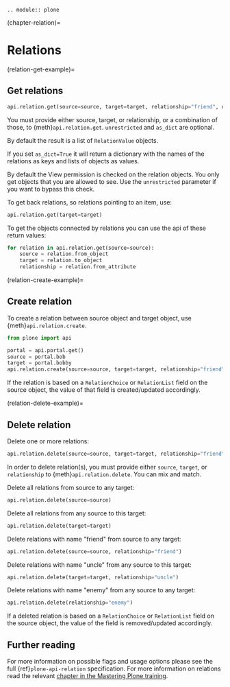 ```{eval-rst}
.. module:: plone
```

(chapter-relation)=

# Relations

(relation-get-example)=

## Get relations

```python
api.relation.get(source=source, target=target, relationship="friend", unrestricted=False, as_dict=False)
```

You must provide either source, target, or relationship, or a combination of those, to {meth}`api.relation.get`.
`unrestricted` and `as_dict` are optional.

By default the result is a list of `RelationValue` objects.

If you set `as_dict=True` it will return a dictionary with the names of the relations as keys and lists of objects as values.

By default the View permission is checked on the relation objects.
You only get objects that you are allowed to see.
Use the `unrestricted` parameter if you want to bypass this check.

To get back relations, so relations pointing to an item, use:

```python
api.relation.get(target=target)
```

To get the objects connected by relations you can use the api of these return values:

```python
for relation in api.relation.get(source=source):
    source = relation.from_object
    target = relation.to_object
    relationship = relation.from_attribute
```

(relation-create-example)=

## Create relation

To create a relation between source object and target object, use {meth}`api.relation.create`.

```python
from plone import api

portal = api.portal.get()
source = portal.bob
target = portal.bobby
api.relation.create(source=source, target=target, relationship="friend")
```

If the relation is based on a `RelationChoice` or `RelationList` field on the source object, the value of that field is created/updated accordingly.

(relation-delete-example)=

## Delete relation

Delete one or more relations:

```python
api.relation.delete(source=source, target=target, relationship="friend")
```

In order to delete relation(s), you must provide either `source`, `target`, or `relationship` to {meth}`api.relation.delete`.
You can mix and match.

Delete all relations from source to any target:

```python
api.relation.delete(source=source)
```

Delete all relations from any source to this target:

```python
api.relation.delete(target=target)
```

Delete relations with name "friend" from source to any target:

```python
api.relation.delete(source=source, relationship="friend")
```

Delete relations with name "uncle" from any source to this target:

```python
api.relation.delete(target=target, relationship="uncle")
```

Delete relations with name "enemy" from any source to any target:

```python
api.relation.delete(relationship="enemy")
```

If a deleted relation is based on a `RelationChoice` or `RelationList` field on the source object, the value of the field is removed/updated accordingly.

## Further reading

For more information on possible flags and usage options please see the full {ref}`plone-api-relation` specification.
For more information on relations read the relevant [chapter in the Mastering Plone training](https://training.plone.org/5/mastering-plone/relations.html).
